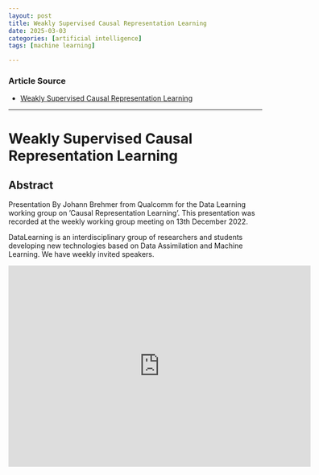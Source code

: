 ```yaml
---
layout: post
title: Weakly Supervised Causal Representation Learning
date: 2025-03-03
categories: [artificial intelligence]
tags: [machine learning]

---
```


### Article Source


* [Weakly Supervised Causal Representation Learning](https://www.youtube.com/watch?v=dPH9s6YPVKs)

---


# Weakly Supervised Causal Representation Learning

## Abstract

Presentation By Johann Brehmer from Qualcomm for the Data Learning working group on ’Causal Representation Learning’. This presentation was recorded at the weekly working group meeting on 13th December 2022. 

DataLearning is an interdisciplinary group of researchers and students developing new technologies based on Data Assimilation and Machine Learning. We have weekly invited speakers. 

<iframe width="600" height="400" src="https://www.youtube.com/embed/dPH9s6YPVKs?si=eadwLs9f_maeP2Cn" title="YouTube video player" frameborder="0" allow="accelerometer; autoplay; clipboard-write; encrypted-media; gyroscope; picture-in-picture; web-share" referrerpolicy="strict-origin-when-cross-origin" allowfullscreen></iframe>